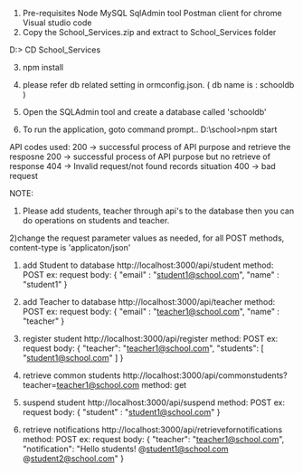 1) Pre-requisites
	Node
	MySQL
	SqlAdmin tool
	Postman client for chrome
	Visual studio code 
2) Copy the School_Services.zip and extract to School_Services folder 

D:\> CD School_Services

3) npm install

4) please refer db related setting in ormconfig.json. ( db name is : schooldb )

5)  Open the SQLAdmin tool and create a database called 'schooldb'
 
6) To run the application, goto command prompt..
   D:\school>npm  start

API codes used:
200 -> successful process of API purpose and retrieve the resposne 
200 -> successful process of API purpose but no retrieve of response
404 -> Invalid request/not found records situation
400 -> bad request


NOTE: 

1) Please add students, teacher through api's to the database then you can do operations on students and teacher.

2)change the request parameter values as needed, for all POST methods, content-type is 'applicaton/json'

1) add Student to database 
http://localhost:3000/api/student
method: POST
ex: request body:
{
	"email" : "student1@school.com",
	"name"  : "student1"
}

2) add Teacher to database 
http://localhost:3000/api/teacher
method: POST
ex: request body:
{
	"email" : "teacher1@school.com",
	"name"  : "teacher"
}

3) register student 
http://localhost:3000/api/register
method: POST
ex: request body:
 {
"teacher": "teacher1@school.com",
 "students":
    [
    "student1@school.com"
   ]
 }

4) retrieve common students 
http://localhost:3000/api/commonstudents?teacher=teacher1@school.com
method: get

5) suspend student 
http://localhost:3000/api/suspend
method: POST
ex: request body:
 {
 "student" : "student1@school.com"
 }

6) retrieve notifications 
http://localhost:3000/api/retrievefornotifications
method: POST
ex: request body:
 {
    "teacher": "teacher1@school.com",
    "notification": "Hello students! @student1@school.com @student2@school.com"
}